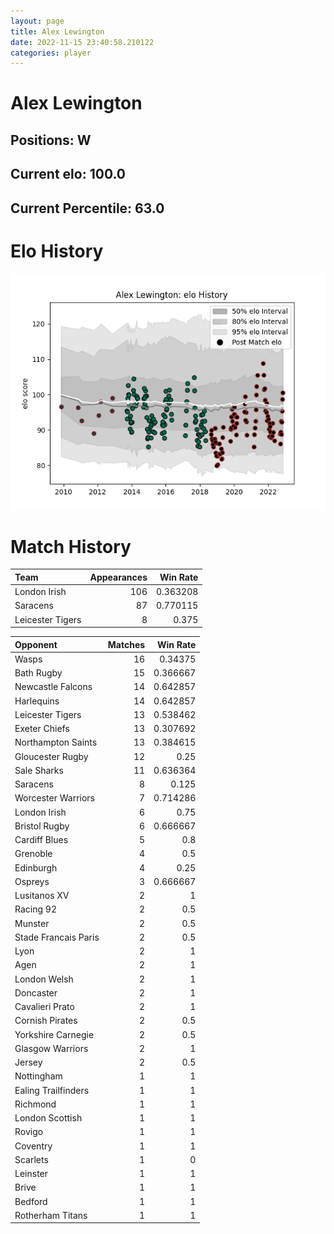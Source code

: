 ```yaml
---  
layout: page  
title: Alex Lewington  
date: 2022-11-15 23:40:58.210122  
categories: player  
---
```

# Alex Lewington

## Positions: W

## Current elo: 100.0

## Current Percentile: 63.0

# Elo History


![elo history](history_AlexLewington.png)
# Match History


| Team             |   Appearances |   Win Rate |
|:-----------------|--------------:|-----------:|
| London Irish     |           106 |   0.363208 |
| Saracens         |            87 |   0.770115 |
| Leicester Tigers |             8 |   0.375    |

| Opponent             |   Matches |   Win Rate |
|:---------------------|----------:|-----------:|
| Wasps                |        16 |   0.34375  |
| Bath Rugby           |        15 |   0.366667 |
| Newcastle Falcons    |        14 |   0.642857 |
| Harlequins           |        14 |   0.642857 |
| Leicester Tigers     |        13 |   0.538462 |
| Exeter Chiefs        |        13 |   0.307692 |
| Northampton Saints   |        13 |   0.384615 |
| Gloucester Rugby     |        12 |   0.25     |
| Sale Sharks          |        11 |   0.636364 |
| Saracens             |         8 |   0.125    |
| Worcester Warriors   |         7 |   0.714286 |
| London Irish         |         6 |   0.75     |
| Bristol Rugby        |         6 |   0.666667 |
| Cardiff Blues        |         5 |   0.8      |
| Grenoble             |         4 |   0.5      |
| Edinburgh            |         4 |   0.25     |
| Ospreys              |         3 |   0.666667 |
| Lusitanos XV         |         2 |   1        |
| Racing 92            |         2 |   0.5      |
| Munster              |         2 |   0.5      |
| Stade Francais Paris |         2 |   0.5      |
| Lyon                 |         2 |   1        |
| Agen                 |         2 |   1        |
| London Welsh         |         2 |   1        |
| Doncaster            |         2 |   1        |
| Cavalieri Prato      |         2 |   1        |
| Cornish Pirates      |         2 |   0.5      |
| Yorkshire Carnegie   |         2 |   0.5      |
| Glasgow Warriors     |         2 |   1        |
| Jersey               |         2 |   0.5      |
| Nottingham           |         1 |   1        |
| Ealing Trailfinders  |         1 |   1        |
| Richmond             |         1 |   1        |
| London Scottish      |         1 |   1        |
| Rovigo               |         1 |   1        |
| Coventry             |         1 |   1        |
| Scarlets             |         1 |   0        |
| Leinster             |         1 |   1        |
| Brive                |         1 |   1        |
| Bedford              |         1 |   1        |
| Rotherham Titans     |         1 |   1        |
